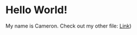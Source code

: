 # **Hello World!**
My name is Cameron.
Check out my other file: [Link]([https://cameronhaghighat.github.io/cse15l-lab-reports/test.html]))
